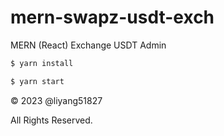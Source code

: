 # mern-swapz-usdt-exch

MERN (React) Exchange USDT Admin

```bash
$ yarn install

$ yarn start
```

&copy; 2023 @liyang51827

All Rights Reserved.
